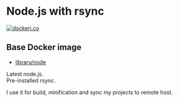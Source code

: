 # Node.js with rsync

[![dockeri.co](http://dockeri.co/image/dpolyakov/docker-node-latest-with-rsync)](https://hub.docker.com/r/dpolyakov/docker-node-latest-with-rsync/)

## Base Docker image
* [library/node](https://hub.docker.com/r/library/node/)

Latest node.js.  
Pre-installed rsync.  

I use it for build, minification and sync my projects to remote host.
